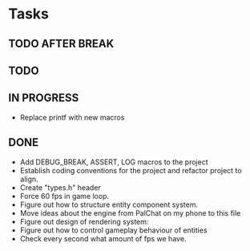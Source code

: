 # Tasks

## TODO AFTER BREAK

## TODO

## IN PROGRESS
- Replace printf with new macros

## DONE
- Add DEBUG_BREAK, ASSERT, LOG macros to the project
- Establish coding conventions for the project and refactor project to align.
- Create "types.h" header
- Force 60 fps in game loop.
- Figure out how to structure entity component system.
- Move ideas about the engine from PalChat on my phone to this file
- Figure out design of rendering system:
- Figure out how to control gameplay behaviour of entities
- Check every second what amount of fps we have.

